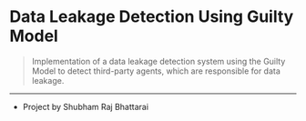 # Data Leakage Detection Using Guilty Model
>Implementation of a data leakage detection system
using the Guilty Model to detect third-party agents, 
which are responsible for data leakage.
---
- Project by Shubham Raj Bhattarai
